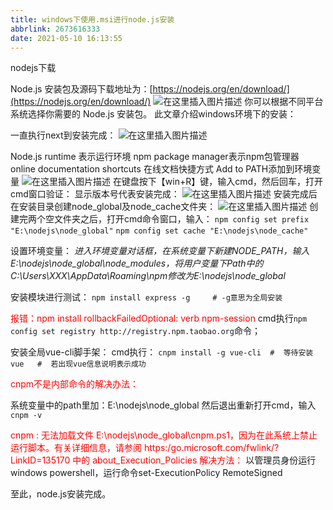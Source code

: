 ```yaml
---
title: windows下使用.msi进行node.js安装
abbrlink: 2673616333
date: 2021-05-10 16:13:55
---
```


<meta name="referrer" content="no-referrer" />

nodejs下载

Node.js 安装包及源码下载地址为：[https://nodejs.org/en/download/](https://nodejs.org/en/download/)
![在这里插入图片描述](https://tvax4.sinaimg.cn/large/00724TQEgy1gqdf3weg4uj30rp0emmym.jpg)
你可以根据不同平台系统选择你需要的 Node.js 安装包。
此文章介绍windows环境下的安装：

一直执行next到安装完成：
![在这里插入图片描述](https://tva4.sinaimg.cn/large/00724TQEgy1gqdf48sui8j30h60df74x.jpg)

Node.js runtime 表示运行环境
npm package manager表示npm包管理器
online documentation shortcuts 在线文档快捷方式
Add to PATH添加到环境变量
![在这里插入图片描述](https://tva4.sinaimg.cn/large/00724TQEgy1gqdf4gyyeij30h60dfq3y.jpg)
在键盘按下【win+R】键，输入cmd，然后回车，打开cmd窗口验证：
显示版本号代表安装完成：
![在这里插入图片描述](https://tvax3.sinaimg.cn/large/00724TQEgy1gqdf4o0vavj30r90efdg7.jpg)
安装完成后在安装目录创建node_global及node_cache文件夹：
![在这里插入图片描述](https://tvax3.sinaimg.cn/large/00724TQEgy1gqdf4u0fz4j30si0fggne.jpg)
创建完两个空文件夹之后，打开cmd命令窗口，输入：
`npm config set prefix "E:\nodejs\node_global"`
`npm config set cache "E:\nodejs\node_cache"`

设置环境变量：
*进入环境变量对话框，在系统变量下新建NODE_PATH，输入E:\nodejs\node_global\node_modules，将用户变量下Path中的C:\Users\XXX\AppData\Roaming\npm修改为E:\nodejs\node_global*

安装模块进行测试：
`npm install express -g     # -g意思为全局安装`

<font color=#FF0000>报错：npm install rollbackFailedOptional: verb npm-session</font>
cmd执行`npm config set registry http://registry.npm.taobao.org`命令；

安装全局vue-cli脚手架：
cmd执行：
`cnpm install -g vue-cli  #  等待安装`
`vue   #  若出现vue信息说明表示成功`

<font color=#FF0000>cnpm不是内部命令的解决办法：</font>

系统变量中的path里加：E:\nodejs\node_global
然后退出重新打开cmd，输入`cnpm -v`

<font color=#FF0000>cnpm : 无法加载文件 E:\nodejs\node_global\cnpm.ps1，因为在此系统上禁止运行脚本。有关详细信息，请参阅 https:/go.microsoft.com/fwlink/?LinkID=135170 中的 about_Execution_Policies 解决方法：</font>
以管理员身份运行windows powershell，运行命令set-ExecutionPolicy RemoteSigned

至此，node.js安装完成。